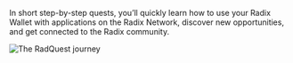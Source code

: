 In short step-by-step quests, you’ll quickly learn how to use your Radix Wallet with applications on the Radix Network, discover new opportunities, and get connected to the Radix community.

![The RadQuest journey](/quests-images/key/1-KeyImage_RadQuestQuest.webp)
